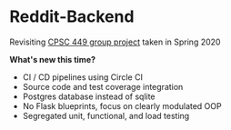 # Reddit-Backend

Revisiting [CPSC 449 group project][1] taken in Spring 2020

**What's new this time?**

  + CI / CD pipelines using Circle CI
  + Source code and test coverage integration
  + Postgres database instead of sqlite
  + No Flask blueprints, focus on clearly modulated OOP
  + Segregated unit, functional, and load testing



[1]: https://github.com/sean-maclane/cpsc-449-group-c-project
